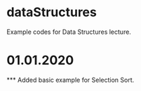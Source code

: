 # dataStructures
Example codes for Data Structures lecture.


# 01.01.2020      
*** Added basic example for Selection Sort.
